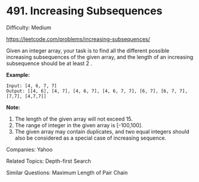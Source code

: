# 491. Increasing Subsequences

Difficulty: Medium

https://leetcode.com/problems/increasing-subsequences/

Given an integer array, your task is to find all the different possible increasing subsequences of the given array, and the length of an increasing subsequence should be at least 2 .

**Example:**
```
Input: [4, 6, 7, 7]
Output: [[4, 6], [4, 7], [4, 6, 7], [4, 6, 7, 7], [6, 7], [6, 7, 7], [7,7], [4,7,7]]
```
**Note:**
1. The length of the given array will not exceed 15.
2. The range of integer in the given array is [-100,100].
3. The given array may contain duplicates, and two equal integers should also be considered as a special case of increasing sequence.

Companies: Yahoo

Related Topics: Depth-first Search

Similar Questions: Maximum Length of Pair Chain